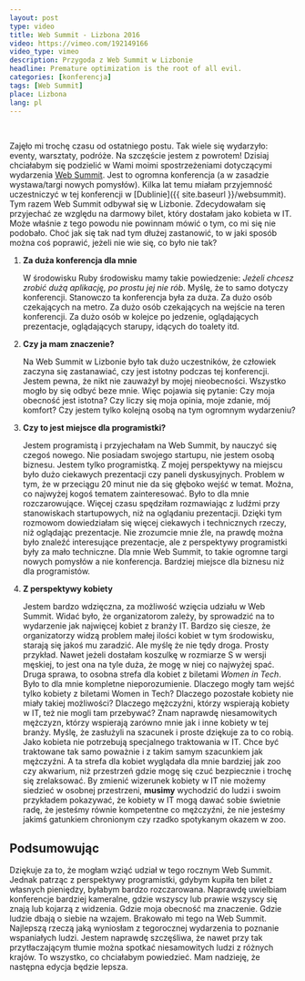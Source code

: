 ```yaml
---
layout: post
type: video
title: Web Summit - Lizbona 2016
video: https://vimeo.com/192149166
video_type: vimeo
description: Przygoda z Web Summit w Lizbonie
headline: Premature optimization is the root of all evil.
categories: [konferencja]
tags: [Web Summit]
place: Lizbona
lang: pl
---
```


<br>

Zajęło mi trochę czasu od ostatniego postu. Tak wiele się wydarzyło: eventy, warsztaty, podróże. Na szczęście jestem z powrotem! Dzisiaj chciałabym się podzielić w Wami moimi spostrzeżeniami dotyczącymi wydarzenia [Web Summit](https://websummit.net/). Jest to ogromna konferencja (a w zasadzie wystawa/targi nowych pomysłów). Kilka lat temu miałam przyjemność uczestniczyć w tej konferencji w [Dublinie]({{ site.baseurl }}/websummit). Tym razem Web Summit odbywał się w Lizbonie. Zdecydowałam się przyjechać ze względu na darmowy bilet, który dostałam jako kobieta w IT. Może właśnie z tego powodu nie powinnam mówić o tym, co mi się nie podobało. Choć jak się tak nad tym dłużej zastanowić, to w jaki sposób można coś poprawić, jeżeli nie wie się, co było nie tak?

1. **Za duża konferencja dla mnie**

    W środowisku Ruby środowisku mamy takie powiedzenie: *Jeżeli chcesz zrobić dużą aplikację, po prostu jej nie rób*. Myślę, że to samo dotyczy konferencji. Stanowczo ta konferencja była za duża. Za dużo osób czekających na metro. Za dużo osób czekających na wejście na teren konferencji. Za dużo osób w kolejce po jedzenie, oglądających prezentacje, oglądających starupy, idących do toalety itd.

2. **Czy ja mam znaczenie?**

    Na Web Summit w Lizbonie było tak dużo uczestników, że człowiek zaczyna się zastanawiać, czy jest istotny podczas tej konferencji. Jestem pewna, że nikt nie zauważył by mojej nieobecności. Wszystko mogło by się odbyć beze mnie. Więc pojawia się pytanie: Czy moja obecność jest istotna? Czy liczy się moja opinia, moje zdanie, mój komfort? Czy jestem tylko kolejną osobą na tym ogromnym wydarzeniu?

3. **Czy to jest miejsce dla programistki?**

    Jestem programistą i przyjechałam na Web Summit, by nauczyć się czegoś nowego. Nie posiadam swojego startupu, nie jestem osobą biznesu. Jestem tylko programistką. Z mojej perspektywy na miejscu było dużo ciekawych prezentacji czy paneli dyskusyjnych. Problem w tym, że w przeciągu 20 minut nie da się głęboko wejść w temat. Można, co najwyżej kogoś tematem zainteresować. Było to dla mnie rozczarowujące. Więcej czasu spędziłam rozmawiając z ludźmi przy stanowiskach startupowych, niż na oglądaniu prezentacji. Dzięki tym rozmowom dowiedziałam się więcej ciekawych i technicznych rzeczy, niż oglądając prezentacje. Nie zrozumcie mnie źle, na prawdę można było znaleźć interesujące prezentacje, ale z perspektywy programistki były za mało techniczne. Dla mnie Web Summit, to takie ogromne targi nowych pomysłów a nie konferencja. Bardziej miejsce dla biznesu niż dla programistów.

4. **Z perspektywy kobiety**

    Jestem bardzo wdzięczna, za możliwość wzięcia udziału w Web Summit. Widać było, że organizatorom zależy, by sprowadzić na to wydarzenie jak najwięcej kobiet z branży IT. Bardzo się ciesze, że organizatorzy widzą problem małej ilości kobiet w tym środowisku, starają się jakoś mu zaradzić. Ale myślę że nie tędy droga. Prosty przykład. Nawet jeżeli dostałam koszulkę w rozmiarze S w wersji męskiej, to jest ona na tyle duża, że mogę w niej co najwyżej spać. Druga sprawa, to osobna strefa dla kobiet z biletami *Women in Tech*. Było to dla mnie kompletne nieporozumienie. Dlaczego mogły tam wejść tylko kobiety z biletami Women in Tech? Dlaczego pozostałe kobiety nie miały takiej możliwości? Dlaczego mężczyźni, którzy wspierają kobiety w IT, też nie mogli tam przebywać? Znam naprawdę niesamowitych mężczyzn, którzy wspierają zarówno mnie jak i inne kobiety w tej branży. Myślę, że zasłużyli na szacunek i proste dziękuje za to co robią. Jako kobieta nie potrzebują specjalnego traktowania w IT. Chce być traktowane tak samo poważnie i z takim samym szacunkiem jak mężczyźni. A ta strefa dla kobiet wyglądała dla mnie bardziej jak zoo czy akwarium, niż przestrzeń gdzie mogę się czuć bezpiecznie i trochę się zrelaksować. By zmienić wizerunek kobiety w IT nie możemy siedzieć w osobnej przestrzeni, **musimy** wychodzić do ludzi i swoim przykładem pokazywać, że kobiety w IT mogą dawać sobie świetnie radę, że jesteśmy równie kompetentne co mężczyźni, że nie jesteśmy jakimś gatunkiem chronionym czy rzadko spotykanym okazem w zoo.

## Podsumowując

Dziękuje za to, że mogłam wziąć udział w tego rocznym Web Summit. Jednak patrząc z perspektywy programistki, gdybym kupiła ten bilet z własnych pieniędzy, byłabym bardzo rozczarowana. Naprawdę uwielbiam konferencje bardziej kameralne, gdzie wszyscy lub prawie wszyscy się znają lub kojarzą z widzenia. Gdzie moja obecność ma znaczenie. Gdzie ludzie dbają o siebie na wzajem. Brakowało mi tego na Web Summit. Najlepszą rzeczą jaką wyniosłam z tegorocznej wydarzenia to poznanie wspaniałych ludzi. Jestem naprawdę szczęśliwa, że nawet przy tak przytłaczającym tłumie można spotkać niesamowitych ludzi z różnych krajów. To wszystko, co chciałabym powiedzieć. Mam nadzieję, że następna edycja będzie lepsza.
